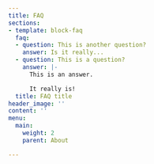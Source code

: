 ```yaml
---
title: FAQ
sections:
- template: block-faq
  faq:
  - question: This is another question?
    answer: Is it really...
  - question: This is a question?
    answer: |-
      This is an answer.

      It really is!
  title: FAQ title
header_image: ''
content: ''
menu:
  main:
    weight: 2
    parent: About

---
```

